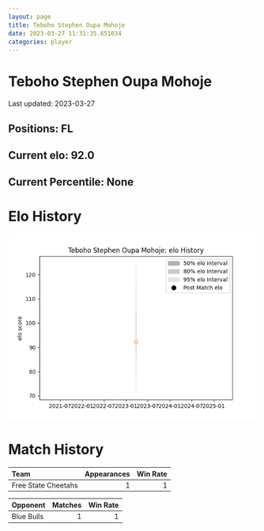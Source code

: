 ```yaml
---  
layout: page  
title: Teboho Stephen Oupa Mohoje  
date: 2023-03-27 11:31:35.651034  
categories: player  
---
```

# Teboho Stephen Oupa Mohoje


Last updated: 2023-03-27
## Positions: FL

## Current elo: 92.0

## Current Percentile: None

# Elo History


![elo history](history_TebohoStephenOupaMohoje.png)
# Match History


| Team                |   Appearances |   Win Rate |
|:--------------------|--------------:|-----------:|
| Free State Cheetahs |             1 |          1 |

| Opponent   |   Matches |   Win Rate |
|:-----------|----------:|-----------:|
| Blue Bulls |         1 |          1 |